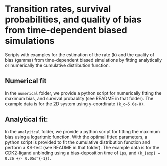 # Transition rates, survival probabilities, and quality of bias from time-dependent biased simulations

Scripts with examples for the estimation of the rate (k) and the quality of bias (gamma) from 
time-dependent biased simulations by fitting analytically or numerically the cumulative distribution function.

## Numerical fit
In the `numerical` folder, we provide a python script for numerically fitting the maximum bias, and survival probablity (see README in that folder). The example data is for the 2D system using y-coordinate `(k_o=5.6e-8)`.

## Analytical fit: 
In the `analyitcal` folder, we provide a python script for fitting the maximum bias using a logaritmic function. With the optimal fitted parameters, a python script is provided to fit the cumulative distribution function and perform a KS-test (see README in that folder). The example data is for the CDK2-ligand unbinding using a bias-deposition time of `1ps`, and `(k_{exp} = 0.26 +/- 0.05s^{-1})`.

